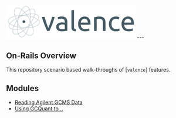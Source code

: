 <img src="logo/valence-logo.png" alt="valence" width="70%" display="block" margin="auto">
---

## On-Rails Overview

This repository scenario based walk-throughs of [`valence`] features.

## Modules

- [Reading Agilent GCMS Data](notebooks/agilent_build.ipynb)
- [Using GCQuant to ..](notebooks/gcquant.ipynb)


